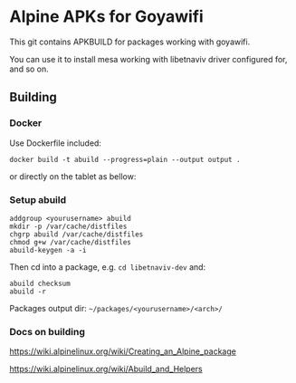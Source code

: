 # Alpine APKs for Goyawifi

This git contains APKBUILD for packages working with goyawifi.

You can use it to install mesa working with libetnaviv driver configured for, and so on.

## Building

### Docker
Use Dockerfile included:

    docker build -t abuild --progress=plain --output output .

or directly on the tablet as bellow:
### Setup abuild

    addgroup <yourusername> abuild
    mkdir -p /var/cache/distfiles
    chgrp abuild /var/cache/distfiles
    chmod g+w /var/cache/distfiles
    abuild-keygen -a -i

Then cd into a package, e.g. `cd libetnaviv-dev` and:
    
    abuild checksum
    abuild -r

Packages output dir:  `~/packages/<yourusername>/<arch>/`


### Docs on building

https://wiki.alpinelinux.org/wiki/Creating_an_Alpine_package

https://wiki.alpinelinux.org/wiki/Abuild_and_Helpers
